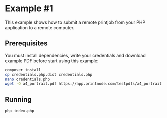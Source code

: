 # Example #1
This example shows how to submit a remote printjob from your PHP application to a remote computer.

## Prerequisites
You must install dependencies, write your credentials and download example PDF before start using this example:

```bash
composer install
cp credentials.php.dist credentials.php
nano credentials.php
wget -O a4_portrait.pdf https://app.printnode.com/testpdfs/a4_portrait.pdf
```

## Running 

```bash
php index.php
```
